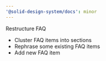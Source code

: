 ```yaml
---
'@solid-design-system/docs': minor
---
```


Restructure FAQ

- Cluster FAQ items into sections
- Rephrase some existing FAQ items
- Add new FAQ item
